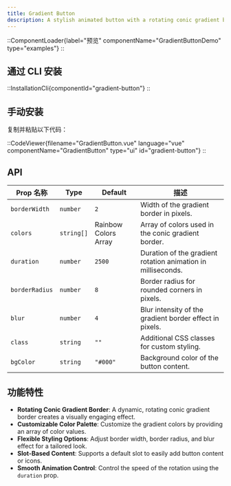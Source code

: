 ```yaml
---
title: Gradient Button
description: A stylish animated button with a rotating conic gradient border and customizable properties for a vibrant look.
---
```


::ComponentLoader{label="预览" componentName="GradientButtonDemo" type="examples"}
::

## 通过 CLI 安装

::InstallationCli{componentId="gradient-button"}
::

## 手动安装

复制并粘贴以下代码：

::CodeViewer{filename="GradientButton.vue" language="vue" componentName="GradientButton" type="ui" id="gradient-button"}
::

## API

| Prop 名称      | Type       | Default              | 描述                                                         |
| -------------- | ---------- | -------------------- | ------------------------------------------------------------ |
| `borderWidth`  | `number`   | `2`                  | Width of the gradient border in pixels.                      |
| `colors`       | `string[]` | Rainbow Colors Array | Array of colors used in the conic gradient border.           |
| `duration`     | `number`   | `2500`               | Duration of the gradient rotation animation in milliseconds. |
| `borderRadius` | `number`   | `8`                  | Border radius for rounded corners in pixels.                 |
| `blur`         | `number`   | `4`                  | Blur intensity of the gradient border effect in pixels.      |
| `class`        | `string`   | `""`                 | Additional CSS classes for custom styling.                   |
| `bgColor`      | `string`   | `"#000"`             | Background color of the button content.                      |

## 功能特性

- **Rotating Conic Gradient Border**: A dynamic, rotating conic gradient border creates a visually engaging effect.
- **Customizable Color Palette**: Customize the gradient colors by providing an array of color values.
- **Flexible Styling Options**: Adjust border width, border radius, and blur effect for a tailored look.
- **Slot-Based Content**: Supports a default slot to easily add button content or icons.
- **Smooth Animation Control**: Control the speed of the rotation using the `duration` prop.
